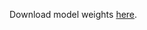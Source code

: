 Download model weights [here](https://drive.google.com/drive/folders/1GiFVUegGq2k6FIBay4MVxvIP6CAlUuvz?usp=sharing).
